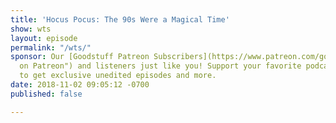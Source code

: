 ```yaml
---
title: 'Hocus Pocus: The 90s Were a Magical Time'
show: wts
layout: episode
permalink: "/wts/"
sponsor: Our [Goodstuff Patreon Subscribers](https://www.patreon.com/goodstuff "Goodstuff
  on Patreon") and listeners just like you! Support your favorite podcasts directly
  to get exclusive unedited episodes and more.
date: 2018-11-02 09:05:12 -0700
published: false

---
```

